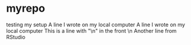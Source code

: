 # myrepo
testing my setup
A line I wrote on my local computer
A line I wrote on my local computer
This is a line with "\n" in the front
\n Another line from RStudio